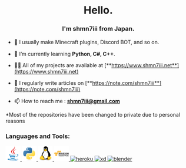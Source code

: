 <h1 align="center">
  Hello.
</h1>

<h3 align="center">
  I'm shmn7iii from Japan.
</h3>


- 🔧  I usually make Minecraft plugins, Discord BOT, and so on.　

- 🌱  I’m currently learning **Python, C#, C++**.

- 👨‍💻  All of my projects are available at [**https://www.shmn7iii.net**](https://www.shmn7iii.net)

- 📝  I regularly write articles on [**https://note.com/shmn7iii**](https://note.com/shmn7iii)

- 📫  How to reach me : **shmn7iii@gmail.com**

*Most of the repositories have been changed to private due to personal reasons

<h3 align="left">
  Languages and Tools:
</h3>

<p align="left"> 
  
  <a href="https://www.java.com" target="_blank"> 
    <img src="https://raw.githubusercontent.com/devicons/devicon/master/icons/java/java-original.svg" alt="java" width="40" height="40"/>
  </a> 
  
  <a href="https://www.python.org" target="_blank"> 
    <img src="https://raw.githubusercontent.com/devicons/devicon/master/icons/python/python-original.svg" alt="python" width="40" height="40"/> 
  </a> 
  
  <a href="https://www.linux.org/" target="_blank">
    <img src="https://raw.githubusercontent.com/devicons/devicon/master/icons/linux/linux-original.svg" alt="linux" width="40" height="40"/> 
  </a> 
  
  <a href="https://aws.amazon.com" target="_blank"> 
    <img src="https://raw.githubusercontent.com/devicons/devicon/master/icons/amazonwebservices/amazonwebservices-original-wordmark.svg" alt="aws" width="40" height="40"/> 
  </a>
  
  <a href="https://heroku.com" target="_blank"> 
    <img src="https://www.vectorlogo.zone/logos/heroku/heroku-icon.svg" alt="heroku" width="40" height="40"/>
  </a> 
 
  <a href="https://www.adobe.com/products/xd.html" target="_blank"> 
    <img src="https://cdn.worldvectorlogo.com/logos/adobe-xd.svg" alt="xd" width="40" height="40"/> 
  </a>
 
  <a href="https://www.blender.org/" target="_blank"> 
    <img src="https://download.blender.org/branding/community/blender_community_badge_white.svg" alt="blender" width="40" height="40"/> 
  </a> 
</p>
